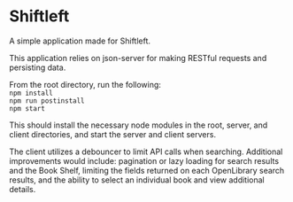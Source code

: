 <h1>Shiftleft</h1>
<p>A simple application made for Shiftleft.</p>
<p>This application relies on json-server for making RESTful requests and persisting data.</p>

From the root directory,  run the following:<br />
`npm install`<br />
`npm run postinstall`<br />
`npm start`<br />

<p>This should install the necessary node modules in the root, server, and client directories, and start the server and client servers.</p>

<p>The client utilizes a debouncer to limit API calls when searching. Additional improvements would include: pagination or lazy loading for search results and the Book Shelf, limiting the fields returned on each OpenLibrary search results, and the ability to select an individual book and view additional details.</p>
